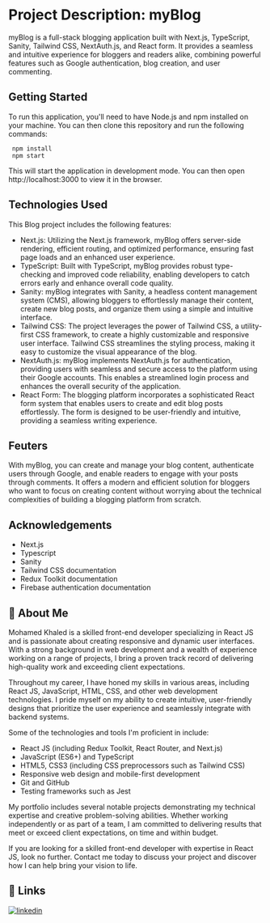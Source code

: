 # Project Description: myBlog

myBlog is a full-stack blogging application built with Next.js, TypeScript, Sanity, Tailwind CSS, NextAuth.js, and React form. It provides a seamless and intuitive experience for bloggers and readers alike, combining powerful features such as Google authentication, blog creation, and user commenting.

## Getting Started

To run this application, you'll need to have Node.js and npm installed on your machine. You can then clone this repository and run the following commands:

```
 npm install
 npm start
```

This will start the application in development mode. You can then open http://localhost:3000 to view it in the browser.

## Technologies Used

This Blog project includes the following features:

- Next.js: Utilizing the Next.js framework, myBlog offers server-side rendering, efficient routing, and optimized performance, ensuring fast page loads and an enhanced user experience.
- TypeScript: Built with TypeScript, myBlog provides robust type-checking and improved code reliability, enabling developers to catch errors early and enhance overall code quality.
- Sanity: myBlog integrates with Sanity, a headless content management system (CMS), allowing bloggers to effortlessly manage their content, create new blog posts, and organize them using a simple and intuitive interface.
- Tailwind CSS: The project leverages the power of Tailwind CSS, a utility-first CSS framework, to create a highly customizable and responsive user interface. Tailwind CSS streamlines the styling process, making it easy to customize the visual appearance of the blog.
- NextAuth.js: myBlog implements NextAuth.js for authentication, providing users with seamless and secure access to the platform using their Google accounts. This enables a streamlined login process and enhances the overall security of the application.
- React Form: The blogging platform incorporates a sophisticated React form system that enables users to create and edit blog posts effortlessly. The form is designed to be user-friendly and intuitive, providing a seamless writing experience.

## Feuters

With myBlog, you can create and manage your blog content, authenticate users through Google, and enable readers to engage with your posts through comments. It offers a modern and efficient solution for bloggers who want to focus on creating content without worrying about the technical complexities of building a blogging platform from scratch.


## Acknowledgements

- Next.js
- Typescript
- Sanity
- Tailwind CSS documentation
- Redux Toolkit documentation
- Firebase authentication documentation

## 🚀 About Me

Mohamed Khaled is a skilled front-end developer specializing in React JS and is passionate about creating responsive and dynamic user interfaces. With a strong background in web development and a wealth of experience working on a range of projects, I bring a proven track record of delivering high-quality work and exceeding client expectations.

Throughout my career, I have honed my skills in various areas, including React JS, JavaScript, HTML, CSS, and other web development technologies. I pride myself on my ability to create intuitive, user-friendly designs that prioritize the user experience and seamlessly integrate with backend systems.

Some of the technologies and tools I'm proficient in include:

- React JS (including Redux Toolkit, React Router, and Next.js)
- JavaScript (ES6+) and TypeScript
- HTML5, CSS3 (including CSS preprocessors such as Tailwind CSS)
- Responsive web design and mobile-first development
- Git and GitHub
- Testing frameworks such as Jest

My portfolio includes several notable projects demonstrating my technical expertise and creative problem-solving abilities. Whether working independently or as part of a team, I am committed to delivering results that meet or exceed client expectations, on time and within budget.

If you are looking for a skilled front-end developer with expertise in React JS, look no further. Contact me today to discuss your project and discover how I can help bring your vision to life.

## 🔗 Links

[![linkedin](https://img.shields.io/badge/linkedin-0A66C2?style=for-the-badge&logo=linkedin&logoColor=white)](https://www.linkedin.com/in/mohamed-developer/)
